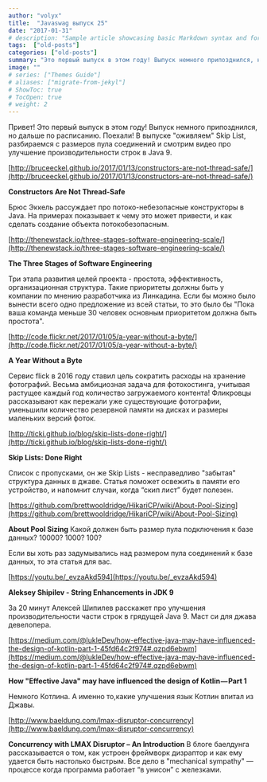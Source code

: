 ```yaml
---
author: "volyx"
title:  "Javaswag выпуск 25"
date: "2017-01-31"
# description: "Sample article showcasing basic Markdown syntax and formatting for HTML elements."
tags:  ["old-posts"]
categories: ["old-posts"]
summary: "Это первый выпуск в этом году! Выпуск немного припозднился, но дальше по расписанию. Поехали! В выпуске оживляем Skip List, разбираемся с размеров пула соединений и смотрим видео про улучшение производительности строк в Java 9."
image: ""
# series: ["Themes Guide"]
# aliases: ["migrate-from-jekyl"]
# ShowToc: true
# TocOpen: true
# weight: 2
---
```


Привет!
Это первый выпуск в этом году! Выпуск немного припозднился, но дальше по расписанию. Поехали!
В выпуске "оживляем" Skip List, разбираемся с размеров пула соединений и смотрим видео про улучшение производительности строк в Java 9.

[http://bruceeckel.github.io/2017/01/13/constructors-are-not-thread-safe/](http://bruceeckel.github.io/2017/01/13/constructors-are-not-thread-safe/)

**Constructors Are Not Thread-Safe**

Брюс Эккель рассуждает про потоко-небезопасные конструкторы в Java. На примерах показывает к чему это может привести, и как сделать создание объекта потокобезопасным.

[http://thenewstack.io/three-stages-software-engineering-scale/](http://thenewstack.io/three-stages-software-engineering-scale/)

**The Three Stages of Software Engineering**

Три этапа развития целей проекта - простота, эффективность, организационная структура. Такие приоритеты должны быть у компании по мнению разработчика из Линкадина. 
Если бы можно было вынести всего одно предложение из всей статьи, то это было бы "Пока ваша команда меньше 30 человек основным приоритетом должна быть простота".

[http://code.flickr.net/2017/01/05/a-year-without-a-byte/](http://code.flickr.net/2017/01/05/a-year-without-a-byte/)

**A Year Without a Byte**

Сервис flick в 2016 году ставил цель сократить расходы на хранение фотографий. Весьма амбициозная задача для фотохостинга, учитывая растущее каждый год количество загружаемого контента! Фликровцы рассказывают как пережали уже существующие фотографии, уменьшили количество резервной памяти на дисках и размеры маленьких версий фоток.

[http://ticki.github.io/blog/skip-lists-done-right/](http://ticki.github.io/blog/skip-lists-done-right/)

**Skip Lists: Done Right**

Список с пропусками, он же Skip Lists - несправедливо "забытая" структура данных в джаве. Статья поможет освежить в памяти его устройство, и напомнит случаи, когда “скип лист” будет полезен.

[https://github.com/brettwooldridge/HikariCP/wiki/About-Pool-Sizing](https://github.com/brettwooldridge/HikariCP/wiki/About-Pool-Sizing)

**About Pool Sizing**
Какой должен быть размер пула подключения к базе данных? 10000? 1000? 100? 

Если вы хоть раз задумывались над размером пула соединений к базе данных, то эта статья для вас.

[https://youtu.be/_evzaAkd594](https://youtu.be/_evzaAkd594)

**Aleksey Shipilev - String Enhancements in JDK 9**

За 20 минут Алексей Шипилев расскажет про улучшения производительности части строк в грядущей Java 9. Маст си для джава девелопера. 

[https://medium.com/@lukleDev/how-effective-java-may-have-influenced-the-design-of-kotlin-part-1-45fd64c2f974#.qzpd6ebwm](https://medium.com/@lukleDev/how-effective-java-may-have-influenced-the-design-of-kotlin-part-1-45fd64c2f974#.qzpd6ebwm)

**How "Effective Java" may have influenced the design of Kotlin — Part 1**

Немного Котлина. А именно то,какие улучшения язык Котлин впитал из Джавы.

[http://www.baeldung.com/lmax-disruptor-concurrency](http://www.baeldung.com/lmax-disruptor-concurrency)

**Concurrency with LMAX Disruptor – An Introduction**
В блоге баелдунга рассказывается о том, как устроен фреймворк дизраптор и как ему удается быть настолько быстрым. Все дело в "mechanical sympathy" — процессе когда программа работает “в унисон” с железками.
